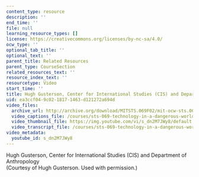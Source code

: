 ```yaml
---
content_type: resource
description: ''
end_time: ''
file: null
learning_resource_types: []
license: https://creativecommons.org/licenses/by-nc-sa/4.0/
ocw_type: ''
optional_tab_title: ''
optional_text: ''
parent_title: Related Resources
parent_type: CourseSection
related_resources_text: ''
resource_index_text: ''
resourcetype: Video
start_time: ''
title: Hugh Gusterson, Center for International Studies (CIS) and Department of Anthropology
uid: ea3ccf04-9c02-1817-1463-d121272a694d
video_files:
  archive_url: http://archive.org/download/MITSTS.069F02/mit-ocw-sts.069-gusterson-01oct01-220k.mp4
  video_captions_file: /courses/sts-069-technology-in-a-dangerous-world-fall-2002/b6c101d7dd435aa792b8b92b7e235ec8_s_dn2M7JWy8.vtt
  video_thumbnail_file: https://img.youtube.com/vi/s_dn2M7JWy8/default.jpg
  video_transcript_file: /courses/sts-069-technology-in-a-dangerous-world-fall-2002/365d830b00accfe555d8a96eb508a2b4_s_dn2M7JWy8.pdf
video_metadata:
  youtube_id: s_dn2M7JWy8
---
```


Hugh Gusterson, Center for International Studies (CIS) and Department of Anthropology  
(Courtesy of Hugh Gusterson. Used with permission.)

